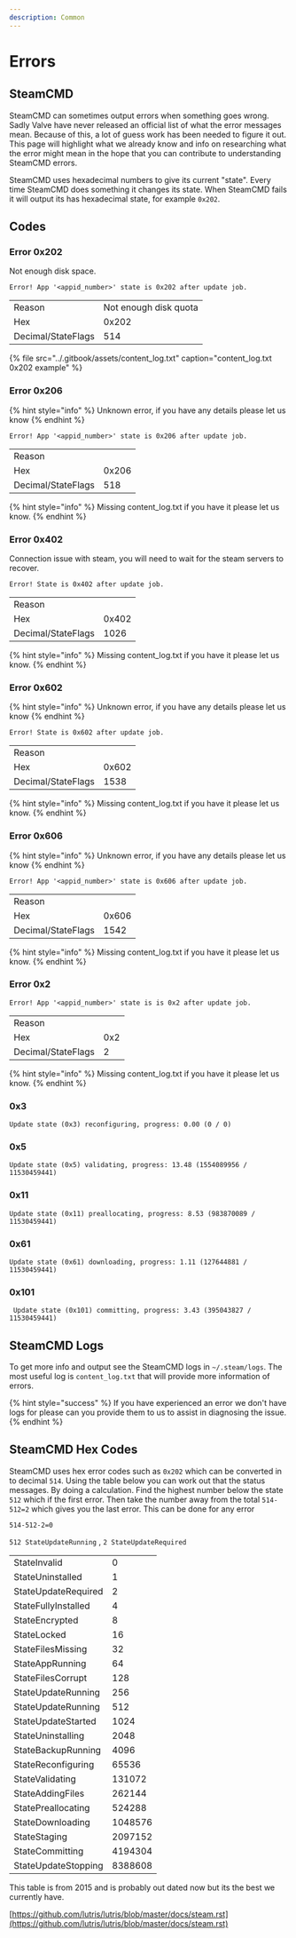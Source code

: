 ```yaml
---
description: Common
---
```


# Errors

## SteamCMD

SteamCMD can sometimes output errors when something goes wrong. Sadly Valve have never released an official list of what the error messages mean. Because of this, a lot of guess work has been needed to figure it out. This page will highlight what we already know and info on researching what the error might mean in the hope that you can contribute to understanding SteamCMD errors.

SteamCMD uses hexadecimal numbers to give its current "state". Every time SteamCMD does something it changes its state. When SteamCMD fails it will output its has hexadecimal state, for example `0x202`.

## Codes

### Error 0x202

Not enough disk space.

```text
Error! App '<appid_number>' state is 0x202 after update job.
```

|  |  |
| :--- | :--- |
| Reason | Not enough disk quota |
| Hex | 0x202 |
| Decimal/StateFlags | 514 |

{% file src="../.gitbook/assets/content\_log.txt" caption="content\_log.txt 0x202 example" %}

### Error 0x206

{% hint style="info" %}
Unknown error, if you have any details please let us know
{% endhint %}

```text
Error! App '<appid_number>' state is 0x206 after update job.
```

|  |  |
| :--- | :--- |
| Reason |  |
| Hex | 0x206 |
| Decimal/StateFlags | 518 |

{% hint style="info" %}
Missing content\_log.txt if you have it please let us know.
{% endhint %}

### Error 0x402

Connection issue with steam, you will need to wait for the steam servers to recover.

```text
Error! State is 0x402 after update job.
```

|  |  |
| :--- | :--- |
| Reason |  |
| Hex | 0x402 |
| Decimal/StateFlags | 1026 |

{% hint style="info" %}
Missing content\_log.txt if you have it please let us know.
{% endhint %}

### Error 0x602

{% hint style="info" %}
Unknown error, if you have any details please let us know
{% endhint %}

```text
Error! State is 0x602 after update job.
```

|  |  |
| :--- | :--- |
| Reason |  |
| Hex | 0x602 |
| Decimal/StateFlags | 1538 |

{% hint style="info" %}
Missing content\_log.txt if you have it please let us know.
{% endhint %}

### Error 0x606

{% hint style="info" %}
Unknown error, if you have any details please let us know
{% endhint %}

```text
Error! App '<appid_number>' state is 0x606 after update job.
```

|  |  |
| :--- | :--- |
| Reason |  |
| Hex | 0x606 |
| Decimal/StateFlags | 1542 |

{% hint style="info" %}
Missing content\_log.txt if you have it please let us know.
{% endhint %}

### Error 0x2

```text
Error! App '<appid_number>' state is is 0x2 after update job.
```

|  |  |
| :--- | :--- |
| Reason |  |
| Hex | 0x2 |
| Decimal/StateFlags | 2 |

{% hint style="info" %}
Missing content\_log.txt if you have it please let us know.
{% endhint %}

### 0x3

```text
Update state (0x3) reconfiguring, progress: 0.00 (0 / 0)
```

### 0x5

```text
Update state (0x5) validating, progress: 13.48 (1554089956 / 11530459441)
```

### 0x11

```text
Update state (0x11) preallocating, progress: 8.53 (983870089 / 11530459441)
```

### 0x61

```text
Update state (0x61) downloading, progress: 1.11 (127644881 / 11530459441)
```

### 0x101

```text
 Update state (0x101) committing, progress: 3.43 (395043827 / 11530459441)
```

## SteamCMD Logs

To get more info and output see the SteamCMD logs in `~/.steam/logs`. The most useful log is `content_log.txt` that will provide more information of errors. 

{% hint style="success" %}
If you have experienced an error we don't have logs for please can you provide them to us to assist in diagnosing the issue.
{% endhint %}

## SteamCMD Hex Codes

SteamCMD uses hex error codes such as `0x202` which can be converted in to decimal `514`. Using the table below you can work out that the status messages. By doing a calculation. Find the highest number below the state `512` which if the first error. Then take the number away from the total `514-512=2`  which gives you the last error. This can be done for any error

`514-512-2=0`

`512 StateUpdateRunning` , `2 StateUpdateRequired`

|  |  |
| :--- | :--- |
| StateInvalid | 0 |
| StateUninstalled | 1 |
| StateUpdateRequired | 2 |
| StateFullyInstalled | 4 |
| StateEncrypted | 8 |
| StateLocked | 16 |
| StateFilesMissing | 32 |
| StateAppRunning | 64 |
| StateFilesCorrupt | 128 |
| StateUpdateRunning | 256 |
| StateUpdateRunning | 512 |
| StateUpdateStarted | 1024 |
| StateUninstalling | 2048 |
| StateBackupRunning | 4096 |
| StateReconfiguring | 65536 |
| StateValidating | 131072 |
| StateAddingFiles | 262144 |
| StatePreallocating | 524288 |
| StateDownloading | 1048576 |
| StateStaging | 2097152 |
| StateCommitting | 4194304 |
| StateUpdateStopping | 8388608 |

This table is from 2015 and is probably out dated now but its the best we currently have.

[https://github.com/lutris/lutris/blob/master/docs/steam.rst](https://github.com/lutris/lutris/blob/master/docs/steam.rst)

